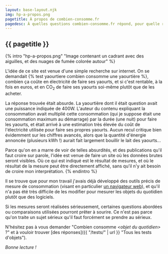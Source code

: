 ```yaml
---
layout: base-layout.njk
img: hp-a-propos.png
pagetitle: À propos de combien-consomme.fr
pagedesc: À quelles questions combien-consomme.fr répond, pour quelle raison il a été créé, dans quel esprit.
---
```


<article>

# {{ pagetitle }}

{% intro "hp-a-propos.png" "Image contenant un cadrant avec des aiguilles, et des nuages de fumée colorée autour" %}

L'idée de ce site est venue d'une simple recherche sur internet. On se demandait {% test yaourtiere combien consomme une yaourtière %}, combien ça coûte en électricité de faire ses yaourts, et si c'est rentable, à la fois en euros, et en CO<sub>2</sub> de faire ses yaourts soi-même plutôt que de les acheter.

La réponse trouvée était absurde. La yaourtière dont il était question avait une puissance indiquée de 400W. L'auteur du contenu expliquant la consommation avait multiplié cette consommation (qui je suppose était une consommation maximum au démarrage) par la durée (une nuit) pour faire les yaourts, et était arrivé à une estimation très élevée du coût de l'électricité utilisée pour faire ses propres yaourts. Aucun recul critique bien évidemment sur les chiffres avancés, alors que la quantité d'énergie annoncée (plusieurs kWh !) aurait fait largement bouillir le lait des yaourts...

Parce qu'on en a marre de voir de telles absurdités, et des publications qu'il faut croire sur parole, l'idée est venue de faire un site où les données brutes seront visibles. Où ce qui est indiqué est le résultat de mesures, et où le résultat de la mesure peut être directement affiché, sans qu'il n'y ait besoin de croire mon interprétation.
{% endintro %}

Il se trouve que pour mon travail j'avais déjà développé des outils précis de mesure de consommation (visant en particulier [un navigateur web](https://www.mozilla.org/fr/firefox/new/)), et qu'il n'a pas été très difficile de les modifier pour mesurer les objets du quotidien plutôt que des logiciels.

Si les mesures seront réalisées sérieusement, certaines questions abordées ou comparaisons utilisées pourront prêter à sourire. Ce n'est pas parce qu'on traite un sujet sérieux qu'il faut forcément se prendre au sérieux.

N'hésitez pas à vous demander "Combien consomme *&lt;objet du quotidien>* ?" et à vouloir trouver [des réponses]({{ "/tests/" | url }} "Tous les tests d'objets").

*Bonne lecture !*
</article>
